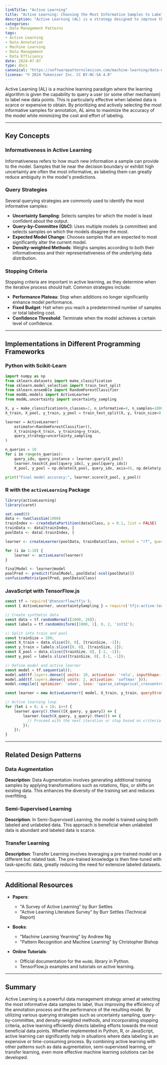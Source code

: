 ```yaml
---
linkTitle: "Active Learning"
title: "Active Learning: Choosing the Most Informative Samples to Label"
description: "Active Learning (AL) is a strategy designed to improve the efficiency and effectiveness of the data annotation process by selecting the most informative examples to label."
categories:
- Data Management Patterns
tags:
- Active Learning
- Data Annotation
- Machine Learning
- Data Management
- Data Efficiency
date: 2024-07-07
type: docs
canonical: "https://softwarepatternslexicon.com/machine-learning/data-management-patterns/data-annotation/active-learning"
license: "© 2024 Tokenizer Inc. CC BY-NC-SA 4.0"
---
```



Active Learning (AL) is a machine learning paradigm where the learning algorithm is given the capability to query a user (or some other mechanism) to label new data points. This is particularly effective when labeled data is scarce or expensive to obtain. By prioritizing and actively selecting the most informative samples for annotation, AL aims to maximize the accuracy of the model while minimizing the cost and effort of labeling.

---

## Key Concepts

### Informativeness in Active Learning

Informativeness refers to how much new information a sample can provide to the model. Samples that lie near the decision boundary or exhibit high uncertainty are often the most informative, as labeling them can greatly reduce ambiguity in the model's predictions.

### Query Strategies

Several querying strategies are commonly used to identify the most informative samples:

- **Uncertainty Sampling**: Selects samples for which the model is least confident about the output.
- **Query-by-Committee (QbC)**: Uses multiple models (a committee) and selects samples on which the models disagree the most.
- **Expected Model Change**: Chooses samples that are expected to most significantly alter the current model.
- **Density-weighted Methods**: Weighs samples according to both their informativeness and their representativeness of the underlying data distribution.

### Stopping Criteria

Stopping criteria are important in active learning, as they determine when the iterative process should halt. Common strategies include:
- **Performance Plateau**: Stop when additions no longer significantly enhance model performance.
- **Fixed Budget**: Halt when you reach a predetermined number of samples or total labeling cost.
- **Confidence Threshold**: Terminate when the model achieves a certain level of confidence.

---

## Implementations in Different Programming Frameworks

### Python with Scikit-Learn

```python
import numpy as np
from sklearn.datasets import make_classification
from sklearn.model_selection import train_test_split
from sklearn.ensemble import RandomForestClassifier
from modAL.models import ActiveLearner
from modAL.uncertainty import uncertainty_sampling

X, y = make_classification(n_classes=2, n_informative=4, n_samples=1000, random_state=0)
X_train, X_pool, y_train, y_pool = train_test_split(X, y, train_size=0.1, stratify=y, random_state=0)

learner = ActiveLearner(
    estimator=RandomForestClassifier(),
    X_training=X_train, y_training=y_train,
    query_strategy=uncertainty_sampling
)

n_queries = 10
for i in range(n_queries):
    query_idx, query_instance = learner.query(X_pool)
    learner.teach(X_pool[query_idx], y_pool[query_idx])
    X_pool, y_pool = np.delete(X_pool, query_idx, axis=0), np.delete(y_pool, query_idx)

print("Final model accuracy:", learner.score(X_pool, y_pool))
```

### R with the `activeLearning` Package

```r
library(activeLearning)
library(caret)

set.seed(0)
data <- twoClassSim(1000)
trainIndex <- createDataPartition(data$Class, p = 0.1, list = FALSE)
trainData <- data[trainIndex, ]
poolData <- data[-trainIndex, ]

learner <- createLearner(poolData, trainData$Class, method = "rf", queryStrategy = "uncertainty")

for (i in 1:10) {
    learner <- activeLearn(learner)
}

finalModel <- learner@model
poolPred <- predict(finalModel, poolData[-ncol(poolData)])
confusionMatrix(poolPred, poolData$Class)
```

### JavaScript with TensorFlow.js

```javascript
const tf = require('@tensorflow/tfjs');
const { ActiveLearner, uncertaintySampling } = require('tfjs-active-learning');

// Create synthetic data
const data = tf.randomNormal([1000, 20]);
const labels = tf.randomUniform([1000, 1], 0, 2, 'int32');

// Split into train and pool
const trainSize = 100;
const X_train = data.slice([0, 0], [trainSize, -1]);
const y_train = labels.slice([0, 0], [trainSize, 1]);
const X_pool = data.slice([trainSize, 0], [-1, -1]);
const y_pool = labels.slice([trainSize, 0], [-1, -1]);

// Define model and active learner
const model = tf.sequential();
model.add(tf.layers.dense({ units: 10, activation: 'relu', inputShape: [20] }));
model.add(tf.layers.dense({ units: 2, activation: 'softmax' }));
model.compile({ optimizer: 'adam', loss: 'sparse_categorical_crossentropy', metrics: ['accuracy'] });

const learner = new ActiveLearner({ model, X_train, y_train, queryStrategy: uncertaintySampling });

// Active learning loop
for (let i = 0; i < 10; i++) {
    learner.query().then(([X_query, y_query]) => {
        learner.teach(X_query, y_query).then(() => {
          // Proceed with the next iteration or stop based on criteria  
        });
    });
}
```

---

## Related Design Patterns

### Data Augmentation
**Description**: Data Augmentation involves generating additional training samples by applying transformations such as rotations, flips, or shifts on existing data. This enhances the diversity of the training set and reduces overfitting.

### Semi-Supervised Learning
**Description**: In Semi-Supervised Learning, the model is trained using both labeled and unlabeled data. This approach is beneficial when unlabeled data is abundant and labeled data is scarce.

### Transfer Learning
**Description**: Transfer Learning involves leveraging a pre-trained model on a different but related task. The pre-trained knowledge is then fine-tuned with task-specific data, greatly reducing the need for extensive labeled datasets.

---

## Additional Resources

- **Papers**:
  - "A Survey of Active Learning" by Burr Settles
  - "Active Learning Literature Survey" by Burr Settles (Technical Report)
  
- **Books**:
  - "Machine Learning Yearning" by Andrew Ng
  - "Pattern Recognition and Machine Learning" by Christopher Bishop

- **Online Tutorials**:
  - Official documentation for the `modAL` library in Python.
  - TensorFlow.js examples and tutorials on active learning.

---

## Summary

Active Learning is a powerful data management strategy aimed at selecting the most informative data samples to label, thus improving the efficiency of the annotation process and the performance of the resulting model. By utilizing various querying strategies such as uncertainty sampling, query-by-committee, and density-weighted methods, and incorporating stopping criteria, active learning efficiently directs labeling efforts towards the most beneficial data points. Whether implemented in Python, R, or JavaScript, active learning can significantly help in situations where data labeling is an expensive or time-consuming process. By combining active learning with other patterns such as data augmentation, semi-supervised learning, or transfer learning, even more effective machine learning solutions can be developed.
